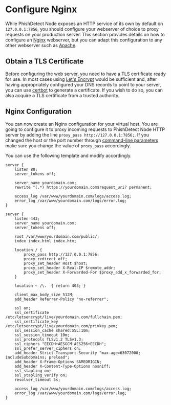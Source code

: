 # Configure Nginx

While PhishDetect Node exposes an HTTP service of its own by default on `127.0.0.1:7856`, you should configure your webserver of choice to proxy requests on your production server. This section provides details on how to configure an [Nginx](https://nginx.org) webserver, but you can adapt this configuration to any other webserver such as [Apache](https://httpd.apache.org/).

## Obtain a TLS Certificate

Before configuring the web server, you need to have a TLS certificate ready for use. In most cases using [Let's Encrypt](https://letsencrypt.org) would be sufficient and, after having appropriately configured your DNS records to point to your server, you can use [certbot](https://certbot.eff.org) to generate a certificate. If you wish to do so, you can also acquire a TLS certificate from a trusted authority.

## Nginx Configuration

You can now create an Nginx configuration for your virtual host. You are going to configure it to proxy incoming requests to PhishDetect Node HTTP server by adding the line `proxy_pass http://127.0.0.1:7856;`. If you changed the host or the port number through [command-line parameters](run.md) make sure you change the value of `proxy_pass` accordingly.

You can use the following template and modify accordingly.

```nginx
server {
    listen 80;
    server_tokens off;

    server_name yourdomain.com;
    rewrite ^(.*) https://yourdomain.com$request_uri? permanent;

    access_log /var/www/yourdomain.com/logs/access.log;
    error_log /var/www/yourdomain.com/logs/error.log;
}

server {
    listen 443;
    server_name yourdomain.com;
    server_tokens off;

    root /var/www/yourdomain.com/public/;
    index index.html index.htm;

    location / {
        proxy_pass http://127.0.0.1:7856;
        proxy_redirect off;
        proxy_set_header Host $host;
        proxy_set_header X-Real-IP $remote_addr;
        proxy_set_header X-Forwarded-For $proxy_add_x_forwarded_for;
    }

    location ~ /\.  { return 403; }

    client_max_body_size 512M;
    add_header Referrer-Policy "no-referrer";

    ssl on;
    ssl_certificate /etc/letsencrypt/live/yourdomain.com/fullchain.pem;
    ssl_certificate_key /etc/letsencrypt/live/yourdomain.com/privkey.pem;
    ssl_session_cache shared:SSL:10m;
    ssl_session_timeout 10m;
    ssl_protocols TLSv1.2 TLSv1.3;
    ssl_ciphers "EECDH+AESGCM:AES256+EECDH";
    ssl_prefer_server_ciphers on;
    add_header Strict-Transport-Security "max-age=63072000; includeSubdomains; preload";
    add_header X-Frame-Options SAMEORIGIN;
    add_header X-Content-Type-Options nosniff;
    ssl_stapling on;
    ssl_stapling_verify on;
    resolver_timeout 5s;

    access_log /var/www/yourdomain.com/logs/access.log;
    error_log /var/www/yourdomain.com/logs/error.log;
}
```
